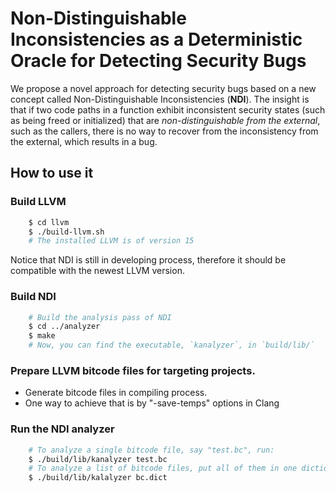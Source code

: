 # Non-Distinguishable Inconsistencies as a Deterministic Oracle for Detecting Security Bugs
We propose a novel approach for detecting security bugs based on a new concept called Non-Distinguishable Inconsistencies (**NDI**).
The insight is that if two code paths in a function exhibit inconsistent security states (such as being freed or initialized) that are *non-distinguishable from the external*, such as the callers, there is no way to recover from the inconsistency from the external, which results in a bug.

## How to use it

### Build LLVM
```sh 
	$ cd llvm 
	$ ./build-llvm.sh 
	# The installed LLVM is of version 15
```
Notice that NDI is still in developing process, therefore it should be compatible with the newest LLVM version.

### Build NDI
```sh 
	# Build the analysis pass of NDI 
	$ cd ../analyzer 
	$ make 
	# Now, you can find the executable, `kanalyzer`, in `build/lib/`
```

### Prepare LLVM bitcode files for targeting projects.
* Generate bitcode files in compiling process.
* One way to achieve that is by "-save-temps" options in Clang

### Run the NDI analyzer
```sh
	# To analyze a single bitcode file, say "test.bc", run:
	$ ./build/lib/kanalyzer test.bc
	# To analyze a list of bitcode files, put all of them in one dictionary, say "bc.dict", then run:
	$ ./build/lib/kalalyzer bc.dict
```

